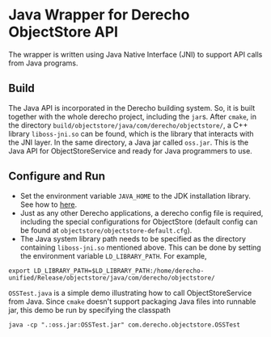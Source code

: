 # Java Wrapper for Derecho ObjectStore API
The wrapper is written using Java Native Interface (JNI) to support API calls from Java programs.

## Build
The Java API is incorporated in the Derecho building system. So, it is built together with the whole derecho project, including the `jar`s.
After `cmake`, in the directory `build/objectstore/java/com/derecho/objectstore/`, a C++ library `liboss-jni.so` can be found, which is the library that interacts with the JNI layer.
In the same directory, a Java jar called `oss.jar`. This is the Java API for ObjectStoreService and ready for Java programmers to use.

## Configure and Run
* Set the environment variable `JAVA_HOME` to the JDK installation library. See how to [here](https://docs.oracle.com/cd/E19182-01/821-0917/6nluh6gq9/index.html).
* Just as any other Derecho applications, a derecho config file is required, including the special configurations for ObjectStore (default config can be found at `objectstore/objectstore-default.cfg`).
* The Java system library path needs to be specified as the directory containing `liboss-jni.so` mentioned above. This can be done by setting the environment variable `LD_LIBRARY_PATH`.
For example,
```
export LD_LIBRARY_PATH=$LD_LIBRARY_PATH:/home/derecho-unified/Release/objectstore/java/com/derecho/objectstore/
```

`OSSTest.java` is a simple demo illustrating how to call ObjectStoreService from Java.
Since `cmake` doesn't support packaging Java files into runnable jar, this demo be run by specifying the classpath
```
java -cp ".:oss.jar:OSSTest.jar" com.derecho.objectstore.OSSTest
```
